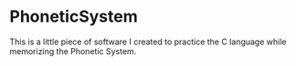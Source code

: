 # PhoneticSystem
 This is a little piece of software I created to practice the C language while memorizing the Phonetic System.
